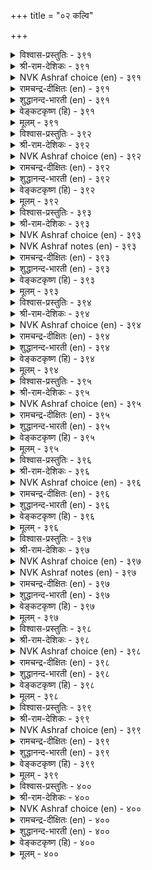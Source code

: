 +++
title = "०२ कल्वि"

+++


<details><summary>विश्वास-प्रस्तुतिः - ३९१</summary>

कऱ्क कसडऱक् कऱ्पवै कट्रबिन्  
निऱ्क अदऱ्कुत् तग।      ३९१
</details>

<details><summary>श्री-राम-देशिकः - ३९१</summary>

अध्येतव्याः समे ग्रन्थाः निस्सन्देहं यथार्थतः ।  
अधीतग्रन्थदृष्टेन्न पथा युक्तं प्रवर्तनम् ॥ ३९१॥
</details>

<details><summary>NVK Ashraf choice (en) - ३९१</summary>

०३९१
Learn thoroughly what should be learnt.
And having learnt, stand according to that.
(N.V.K. Ashraf)
</details>

<details><summary>रामचन्द्र-दीक्षितः (en) - ३९१</summary>

391\. kaṟka, kacaṭu aṟa, kaṟpavai! kaṟṟapiṉ,  
niṟka, ataṟkut taka!.

391\. Faultlessly pursue knowledge and abide by it.  
</details>

<details><summary>शुद्धानन्द-भारती (en) - ३९१</summary>

1\. கற்க கசடறக் கற்பவை கற்றபின்  
நிற்க அதற்குத் தக.  
Lore worth learning, learn flawlessly  
Live by that learning thoroughly.        391  
</details>

<details><summary>वेङ्कटकृष्ण (हि) - ३९१</summary>

391
सीख सीखने योग्य सब, भ्रम संशय बिन सीख ।  
कर उसके अनुसार फिर, योग्य आचरण ठीक ॥
  </details>

<details><summary>मूलम् - ३९१</summary>

कऱ्क कसडऱक् कऱ्पवै कट्रबिन्  
निऱ्क अदऱ्कुत् तग।      ३९१
</details>

<details><summary>विश्वास-प्रस्तुतिः - ३९२</summary>

ऎण्णॆन्ब एनै ऎऴुत्तॆन्ब इव्विरण् डुम्  
कण्णॆन्ब वाऴुम् उयिर्क्कु।      ३९२
</details>

<details><summary>श्री-राम-देशिकः - ३९२</summary>

न्यायव्याकरणाख्ये द्वे शास्त्रे मुख्ये नृणामिह ।  
उभे हि चक्षुषी स्यातामिति सद्भिरुदीर्यते ॥ ३९२॥
</details>

<details><summary>NVK Ashraf choice (en) - ३९२</summary>

०३९२
They say: Numbers and other one called Letters
Are the two eyes to live with. *
(V.C. Kulandai Swamy), (P.S. Sundaram)
</details>

<details><summary>रामचन्द्र-दीक्षितः (en) - ३९२</summary>

392\. 'eṇ' eṉpa, ēṉai ‘eḻuttu’ eṉpa, iv iraṇṭum  
‘kaṇ’ eṉpa, vāḻum uyirkku.

392\. Verily the numbers and letters are the eyes of the living one.  
</details>

<details><summary>शुद्धानन्द-भारती (en) - ३९२</summary>

2\. எண்ணென்ப ஏனை எழுத்தென்ப இவ்விரண்டும்  
கண்ணென்ப வாழும் உயிர்க்கு.  
Letter, number, art and science  
Of living kind both are the eyes.        392  
</details>

<details><summary>वेङ्कटकृष्ण (हि) - ३९२</summary>

392
अक्षर कहते है जिसे, जिसको कहते आँक ।  
दोनों जीवित मनुज के, कहलाते हैं आँख ॥
  </details>

<details><summary>मूलम् - ३९२</summary>

ऎण्णॆन्ब एनै ऎऴुत्तॆन्ब इव्विरण् डुम्  
कण्णॆन्ब वाऴुम् उयिर्क्कु।      ३९२
</details>

<details><summary>विश्वास-प्रस्तुतिः - ३९३</summary>

कण्णुडैयर् ऎन्बवर् कट्रोर् मुगत्तिरण्डु  
पुण्णुडैयर् कल्ला तवर्।      ३९३
</details>

<details><summary>श्री-राम-देशिकः - ३९३</summary>

चक्षुष्मन्तस्त एव स्युः ज्ञानचक्षुर्युतास्तु ये ।  
इतरेषामुभे नेत्रे व्रणे स्यातां मुखोत्थिते ॥ ३९३॥
</details>

<details><summary>NVK Ashraf choice (en) - ३९३</summary>

०३९३
Only the learned have eyes.
The unlearned have two sores on their face! *
(P.S. Sundaram)
</details>

<details><summary>NVK Ashraf notes (en) - ३९३</summary>

३९३. Compare with couple ५७५ where Valluvar uses the same idea to emphasize compassion in eyes: “Compassion is an ornament of the eyes. Without it eyes are deemed sores” ((Satguru Subramuniyaswami))
</details>

<details><summary>रामचन्द्र-दीक्षितः (en) - ३९३</summary>

393\. kaṇ uṭaiyar eṉpavar kaṟṟōr; mukattu iraṇṭu  
puṇ uṭaiyar, kallātavar.

393\. The learned alone are said to possess eyes; but they are only sores in the face of the unlettered.  
</details>

<details><summary>शुद्धानन्द-भारती (en) - ३९३</summary>

3\. கண்ணுடையர் என்பவர் கற்றோர் முகத்திரண்டு  
புண்ணுடையர் கல்லா தவர்.  
The learned alone have eyes on face  
The ignorant two sores of disgrace.        393  
</details>

<details><summary>वेङ्कटकृष्ण (हि) - ३९३</summary>

393
कहलाते हैं नेत्रयुत, जो हैं विद्यावान ।  
मुख पर रखते घाव दो, जो है अपढ़ अजान ॥
  </details>

<details><summary>मूलम् - ३९३</summary>

कण्णुडैयर् ऎन्बवर् कट्रोर् मुगत्तिरण्डु  
पुण्णुडैयर् कल्ला तवर्।      ३९३
</details>

<details><summary>विश्वास-प्रस्तुतिः - ३९४</summary>

उवप्पत् तलैक्कूडि उळ्ळप् पिरिदल्  
अनैत्ते पुलवर् तॊऴिल्।      ३९४
</details>

<details><summary>श्री-राम-देशिकः - ३९४</summary>

यत्सङ्गन जनास्तुष्टाः भवेयुः, सङ्गमं पुनः ।  
वियोगकाले वाञ्छेयुः स भवेत्पण्डितोत्तमः ॥ ३९४॥
</details>

<details><summary>NVK Ashraf choice (en) - ३९४</summary>

०३९४
It is the prowess of scholars that meetings bring delight
And departures leave memories. *
(Satguru Subramuniyaswami)
</details>

<details><summary>रामचन्द्र-दीक्षितः (en) - ३९४</summary>

394\. uvappat talaikkūṭi, uḷḷap pirital  
aṉaittē-pulavar toḻil.

394\. The duty of the learned is to delight man by their company. Hunger ever more for it even while parting.  
</details>

<details><summary>शुद्धानन्द-भारती (en) - ३९४</summary>

4\. உவப்பத் தலைக்கூடி உள்ளப் பிரிதல்  
அனைத்தே புலவர் தொழில்  
To meet with joy and part with thought  
Of learned men this is the art.        394  
</details>

<details><summary>वेङ्कटकृष्ण (हि) - ३९४</summary>

394
हर्षप्रद होता मिलन, चिन्ताजनक वियोग ।  
विद्वज्जन का धर्म है, ऐसा गुण-संयोग ॥
  </details>

<details><summary>मूलम् - ३९४</summary>

उवप्पत् तलैक्कूडि उळ्ळप् पिरिदल्  
अनैत्ते पुलवर् तॊऴिल्।      ३९४
</details>

<details><summary>विश्वास-प्रस्तुतिः - ३९५</summary>

उडैयार्मुन् इल्लार्बोल् एक्कट्रुङ् गट्रार्  
कडैयरे कल्ला तवर्।      ३९५
</details>

<details><summary>श्री-राम-देशिकः - ३९५</summary>

रिक्तवद्धनिकस्याग्रे विनीता गुरुसन्निधौ ।  
भूत्वा पठन्ति ये नित्यं शिष्टास्ते निन्दिताः परे ॥ ३९५॥
</details>

<details><summary>NVK Ashraf choice (en) - ३९५</summary>

०३९५
The learned learn to humble, like destitute before the rich;
Only the low never learn.
(N.V.K. Ashraf), ( Shuddhananda Bharatiar)
</details>

<details><summary>रामचन्द्र-दीक्षितः (en) - ३९५</summary>

395\. uṭaiyārmuṉ illārpōl ēkkaṟṟum kaṟṟār;  
kaṭaiyarē, kallātavar.

395\. Eager like the beggars at the door of the wealthy is the sufferer of knowledge; the illiterate are held in scorn.  
</details>

<details><summary>शुद्धानन्द-भारती (en) - ३९५</summary>

5\. உடையார்முன் இல்லார்போல் ஏக்கற்றுங் கற்றார்  
கடையரே கல்லா தவர்  
Like poor before rich they yearn:  
For knowledge: the low never learn.        395  
</details>

<details><summary>वेङ्कटकृष्ण (हि) - ३९५</summary>

395
धनी समक्ष दरिद्र सम, झुक झुक हो कर दीन ।  
शिक्षित बनना श्रेष्ठ है, निकृष्ट विद्याहीन ॥
  </details>

<details><summary>मूलम् - ३९५</summary>

उडैयार्मुन् इल्लार्बोल् एक्कट्रुङ् गट्रार्  
कडैयरे कल्ला तवर्।      ३९५
</details>

<details><summary>विश्वास-प्रस्तुतिः - ३९६</summary>

तॊट्टनैत् तूऱुम् मणऱ्केणि मान्दर्क्कुक्  
कट्रनैत् तूऱुम् अऱिवु।       ३९६
</details>

<details><summary>श्री-राम-देशिकः - ३९६</summary>

विद्यभ्यासानुसारेण नृणां ज्ञानां प्रवर्धते ।  
खननानुगुणं तोयं वर्धते सैकते यथा ॥ ३९६॥
</details>

<details><summary>NVK Ashraf choice (en) - ३९६</summary>

०३९६
The more you dig a sand-spring, more the flow.
The more you learn more the wisdom.
(N.V.K. Ashraf)
</details>

<details><summary>रामचन्द्र-दीक्षितः (en) - ३९६</summary>

396\. toṭṭaṉaittu ūṟum, maṇaṟ kēṇi;-māntarkkuk  
kaṟṟaṉaittu ūṟum, aṟivu.

396\. The deeper you delve into the earth, the greater will be the flow of water. Likewise knowledge is in proportion to your learning.  
</details>

<details><summary>शुद्धानन्द-भारती (en) - ३९६</summary>

6\. தொட்டனைத் தூறும் மணற்கேணி மாந்தர்க்குக்  
கற்றனைத் தூறும் அறிவு.  
As deep you dig the sand spring flows  
As deep you learn the knowledge grows.        396  
</details>

<details><summary>वेङ्कटकृष्ण (हि) - ३९६</summary>

396
जितना खोदो पुलिन में, उतना नीर-निकास ।  
जितना शिक्षित नर बने, उतना बुद्धि-विकास ॥
  </details>

<details><summary>मूलम् - ३९६</summary>

तॊट्टनैत् तूऱुम् मणऱ्केणि मान्दर्क्कुक्  
कट्रनैत् तूऱुम् अऱिवु।       ३९६
</details>

<details><summary>विश्वास-प्रस्तुतिः - ३९७</summary>

यादानुम् नाडामाल् ऊरामाल् ऎन्नॊरुवन्  
सान्दुणैयुङ् गल्लाद वाऱु।      ३९७
</details>

<details><summary>श्री-राम-देशिकः - ३९७</summary>

सर्वे देशाः समे ग्रामाः स्वीयाः स्युर्विदुषां भुवि ।  
तथा सति कुतः कैश्चित् विद्या नाधीयते सदा ॥ ३९७॥
</details>

<details><summary>NVK Ashraf choice (en) - ३९७</summary>

०३९७
Why does one stop learning till he dies
When it makes all lands and place his?
(P.S. Sundaram)
</details>

<details><summary>NVK Ashraf notes (en) - ३९७</summary>

३९७. (K.R. Srinivasa Iyengar)'s alternate translation: "The learned can feel at home everywhere. Why then shun learning all one's life?"
</details>

<details><summary>रामचन्द्र-दीक्षितः (en) - ३९७</summary>

397\. yātāṉum nāṭu āmāl; ūr āmāl; eṉ, oruvaṉ  
cām tuṇaiyum kallātavāṟu?.

397\. No country and no place is alien to the learned. How is it that persons remain in ignorance to the end of their lives?  
</details>

<details><summary>शुद्धानन्द-भारती (en) - ३९७</summary>

7\. யாதானும் நாடாமால் ஊராமால் என்னொருவன்  
சாந்துணையுங் கல்லாத வாறு.  
All lands and towns are learner's own  
Why not till death learning go on!        397  
</details>

<details><summary>वेङ्कटकृष्ण (हि) - ३९७</summary>

397
अपना है विद्वान का, कोई पुर या राज ।  
फिर क्यों रहता मृत्यु तक, कोई अपढ़ अकाज ॥
  </details>

<details><summary>मूलम् - ३९७</summary>

यादानुम् नाडामाल् ऊरामाल् ऎन्नॊरुवन्  
सान्दुणैयुङ् गल्लाद वाऱु।      ३९७
</details>

<details><summary>विश्वास-प्रस्तुतिः - ३९८</summary>

ऒरुमैक्कण् तान् कट्र कल्वि ऒरुवऱ्कु  
ऎऴुमैयुम् एमाप् पुडैत्तु।      ३९८
</details>

<details><summary>श्री-राम-देशिकः - ३९८</summary>

एकजन्मन्यधिगता विद्या नृनं हि केनचित् ।  
सप्तजन्मस्वनुगता तस्य साह्यकरी भवेत् ॥ ३९८॥
</details>

<details><summary>NVK Ashraf choice (en) - ३९८</summary>

०३९८
The learning acquired in one birth
Protects a man in the next seven. *
(P.S. Sundaram)
</details>

<details><summary>रामचन्द्र-दीक्षितः (en) - ३९८</summary>

398\. orumaikkaṇ tāṉ kaṟṟa kalvi oruvaṟku  
eḻumaiyum ēmāppu uṭaittu.

398\. The knowledge that a person gains in one birth stands him in good stead for seven births.  
</details>

<details><summary>शुद्धानन्द-भारती (en) - ३९८</summary>

8\. ஒருமைக்கண் தான்கற்ற கல்வி ஒருவற்கு  
எழுமையும் ஏமாப் புடைத்து  
The joy of learning in one birth  
Exalts man upto his seventh.        398  
</details>

<details><summary>वेङ्कटकृष्ण (हि) - ३९८</summary>

398
जो विद्या इक जन्म में, नर से पायी जाय ।  
सात जन्म तक भी उसे, करती वही सहाय ॥
  </details>

<details><summary>मूलम् - ३९८</summary>

ऒरुमैक्कण् तान् कट्र कल्वि ऒरुवऱ्कु  
ऎऴुमैयुम् एमाप् पुडैत्तु।      ३९८
</details>

<details><summary>विश्वास-प्रस्तुतिः - ३९९</summary>

तामिन् पुऱुवदु उलगिन् पुऱक् कण्डु  
कामुऱुवर् कट्रऱिन् दार्।       ३९९
</details>

<details><summary>श्री-राम-देशिकः - ३९९</summary>

निजानन्दकरीं विद्यां परेषां निजमूलतः ।  
आनन्ददात्रीं विज्ञाय तां प्राज्ञा बहुकुर्वते ॥ ३९९॥
</details>

<details><summary>NVK Ashraf choice (en) - ३९९</summary>

०३९९
Seeing that what delights him delights the world,
Gets a scholar also delighted. *
(P.S. Sundaram)
</details>

<details><summary>रामचन्द्र-दीक्षितः (en) - ३९९</summary>

399\. tām iṉpuṟuvatu ulaku iṉpuṟak kaṇṭu,  
kāmuṟuvar, kaṟṟu aṟintār.

399\. The learned thirst for knowledge more and more, because what gives them pleasure delights the world.  
</details>

<details><summary>शुद्धानन्द-भारती (en) - ३९९</summary>

9\. தாமின் புறுவது உலகின் புறக்கண்டு  
காமுறுவர் கற்றறிந் தார்.  
The learned foster learning more  
On seeing the world enjoy their lore.        399  
</details>

<details><summary>वेङ्कटकृष्ण (हि) - ३९९</summary>

399
हर्ष हेतु अपने लिये, वैसे जग हित जान ।  
उस विद्या में और रत, होते हैं विद्वान ॥
  </details>

<details><summary>मूलम् - ३९९</summary>

तामिन् पुऱुवदु उलगिन् पुऱक् कण्डु  
कामुऱुवर् कट्रऱिन् दार्।       ३९९
</details>

<details><summary>विश्वास-प्रस्तुतिः - ४००</summary>

केडिल् विऴुच्चॆल्वम् कल्वि यॊरुवऱ्कु  
माडल्ल मट्रै यवै।       ४००
</details>

<details><summary>श्री-राम-देशिकः - ४००</summary>

विद्याधनं स्थिरं श्रेष्ठमेकमेव धनं भवेत् ।  
धनान्यन्यान्यस्थिराणि वस्तुतो न धनानि हि ॥ ४००॥
</details>

<details><summary>NVK Ashraf choice (en) - ४००</summary>

०४००
The wealth that never declines is learning.
All others are not riches.
(P.S. Sundaram), (W.H. Drew and J. Lazarus)
</details>

<details><summary>रामचन्द्र-दीक्षितः (en) - ४००</summary>

400\. kēṭu il viḻuc celvam kalvi; oruvaṟku  
māṭu alla, maṟṟaiyavai.

400\. The precious undecaying wealth of a man is his learning. All other riches are no wealth at all.  
</details>

<details><summary>शुद्धानन्द-भारती (en) - ४००</summary>

10\. கேடில் விழுச்செல்வம் கல்வி ஒருவற்கு  
மாடல்ல மற்றை யவை.  
Learning is wealth none could destroy  
Nothing else gives genuine joy.        400  
</details>

<details><summary>वेङ्कटकृष्ण (हि) - ४००</summary>

400
शिक्षा-धन है मनुज हित, अक्षय और यथेष्ट ।  
अन्य सभी संपत्तियाँ, होती हैं नहिं श्रेष्ठ ॥
  </details>

<details><summary>मूलम् - ४००</summary>

केडिल् विऴुच्चॆल्वम् कल्वि यॊरुवऱ्कु  
माडल्ल मट्रै यवै।       ४००
</details>
